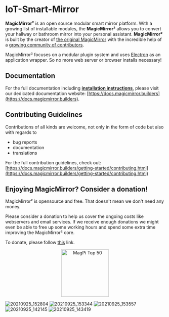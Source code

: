 # IoT-Smart-Mirror

**MagicMirror²** is an open source modular smart mirror platform. With a growing list of installable modules, the **MagicMirror²** allows you to convert your hallway or bathroom mirror into your personal assistant. **MagicMirror²** is built by the creator of [the original MagicMirror](https://michaelteeuw.nl/tagged/magicmirror) with the incredible help of a [growing community of contributors](https://github.com/MichMich/MagicMirror/graphs/contributors).

MagicMirror² focuses on a modular plugin system and uses [Electron](https://www.electronjs.org/) as an application wrapper. So no more web server or browser installs necessary!

## Documentation

For the full documentation including **[installation instructions](https://docs.magicmirror.builders/getting-started/installation.html)**, please visit our dedicated documentation website: [https://docs.magicmirror.builders](https://docs.magicmirror.builders).

## Contributing Guidelines

Contributions of all kinds are welcome, not only in the form of code but also with regards to

- bug reports
- documentation
- translations

For the full contribution guidelines, check out: [https://docs.magicmirror.builders/getting-started/contributing.html](https://docs.magicmirror.builders/getting-started/contributing.html)

## Enjoying MagicMirror? Consider a donation!

MagicMirror² is opensource and free. That doesn't mean we don't need any money.

Please consider a donation to help us cover the ongoing costs like webservers and email services.
If we receive enough donations we might even be able to free up some working hours and spend some extra time improving the MagicMirror² core.

To donate, please follow [this](https://www.paypal.com/cgi-bin/webscr?cmd=_s-xclick&hosted_button_id=G5D8E9MR5DTD2&source=url) link.

<p style="text-align: center">
	<a href="https://forum.magicmirror.builders/topic/728/magicmirror-is-voted-number-1-in-the-magpi-top-50"><img src="https://magicmirror.builders/img/magpi-best-watermark-custom.png" width="150" alt="MagPi Top 50"></a>
</p>

![20210925_152804](https://user-images.githubusercontent.com/22457544/134772081-773aa253-9cab-41a8-9c5d-9488afa02867.gif)
![20210925_153344](https://user-images.githubusercontent.com/22457544/134772083-75665285-d7e0-42f8-8aeb-245ac0fbf153.gif)
![20210925_153557](https://user-images.githubusercontent.com/22457544/134772084-eb18c92a-8c91-4909-a37d-469d0f7dbce7.gif)
![20210925_142145](https://user-images.githubusercontent.com/22457544/134772086-c29a4863-878f-47d0-87e4-797dae5a205d.gif)
![20210925_143419](https://user-images.githubusercontent.com/22457544/134772207-056ad307-a1bb-4acb-b115-13ca0e3ea10e.gif)

